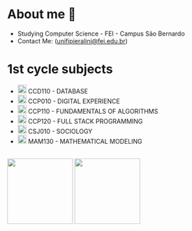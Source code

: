 # About me 🙋


- Studying Computer Science - FEI - Campus São Bernardo
- Contact Me: (unifipieralini@fei.edu.br)
<h1>1st cycle subjects</h1>
<ul>
  <li><img height="20px" width="20px" src="https://github.com/user-attachments/assets/c51cf177-de9e-4a87-8fd8-ed304854ea67"/> CCD110 - DATABASE</li>
  <li><img height="20px" width="20px" src="https://github.com/user-attachments/assets/bd04a610-b8cd-4541-9091-807c1eed6f8a"/> CCP010 - DIGITAL EXPERIENCE</li>
  <li><img height="20px" width="20px" src="https://github.com/user-attachments/assets/e9fe14ed-2b9d-48bd-8e5b-01635d382d9d"/> CCP110 - FUNDAMENTALS OF ALGORITHMS</li>
  <li><img height="20px" width="20px" src="https://github.com/user-attachments/assets/be798f1e-45e0-46ec-a386-842a8aaa38e1"/> CCP120 - FULL STACK PROGRAMMING</li>
  <li><img height="20px" width="20px" src="https://github.com/user-attachments/assets/c5843e38-fc41-40dc-808d-6dae132dd5ad"/> CSJ010 - SOCIOLOGY</li>
  <li><img height="20px" width="20px" src="https://github.com/user-attachments/assets/18cc6725-04a4-49ad-9057-b80183a2affb"/> MAM130 - MATHEMATICAL MODELING</li>
</ul>

<br>
<div aling="left">
  <img src="https://github-readme-stats.vercel.app/api?username=igorPieralini&show_icons=true&theme=dracula&layout=compact" height="150"/>
  <img src="https://github-readme-stats.vercel.app/api/top-langs/?username=igorPieralini&theme=dracula&langs_count=1200&layout=compact" height="150">
</div>

